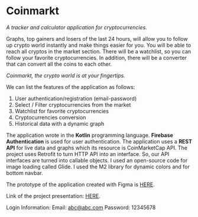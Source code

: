 # Coinmarkt
*A tracker and calculator application for cryptocurrencies.* 

Graphs, top gainers and losers of the last 24 hours, will allow you to follow up crypto world instantly and make things easier for you. You will be able to reach all cryptos in the market section. There will be a watchlist, so you can follow your favorite cryptocurrencies. In addition, there will be a converter that can convert all the coins to each other.

*Coinmarkt, the crypto world is at your fingertips.*

We can list the features of the application as follows:

1) User authentication/registration (email-password)
2) Select / Filter cryptocurrencies from the market
3) Watchlist for favorite cryptocurrencies
4) Cryptocurrencies conversion
5) Historical data with a dynamic graph

The application wrote in the **Kotlin** programming language. **Firebase Authentication** is used for user authentication. The application uses a **REST API** for live data and graphs which its resource is CoinMarketCap API. The project uses Retrofit to turn HTTP API into an interface. So, our API interfaces are turned into callable objects. I used an open-source code for image loading called Glide. I used the M2 library for dynamic colors and for bottom navbar.

The prototype of the application created with Figma is [HERE](https://www.figma.com/proto/zyFtXI3d0dG8LCHOrFEdTB/Coinmarkt?type=design&node-id=27-2216&scaling=scale-down&page-id=27%3A2215&starting-point-node-id=27%3A2216).

Link of the project presentation: [HERE](https://youtu.be/LSBhAvACJeE).

Login Information:
  Email: abc@abc.com
  Password: 12345678
